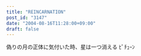 ```yaml
---
title: "REINCARNATION"
post_id: "3147"
date: "2004-08-16T11:28:00+09:00"
draft: false
---
```



偽りの月の正体に気付いた時、星は一つ消える  ﾋﾟﾁｭｰﾝ
